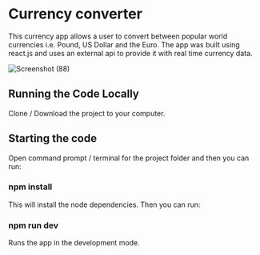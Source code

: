 # Currency converter

This currency app allows a user to convert between popular world currencies i.e. Pound, US Dollar and the Euro. The app was built using react.js and uses an external api to provide it with real time currency data.

![Screenshot (88)](https://github.com/johnnyd81/currency-converter/assets/95863021/a2d05273-47fd-4386-9ae9-835969592e0f)

## Running the Code Locally
Clone / Download the project to your computer.

## Starting the code
Open command prompt / terminal for the project folder and then you can run:

### npm install
This will install the node dependencies. Then you can run:

### npm run dev
Runs the app in the development mode.


